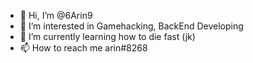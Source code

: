 - 👋 Hi, I’m @6Arin9
- 👀 I’m interested in Gamehacking, BackEnd Developing
- 🌱 I’m currently learning how to die fast (jk)
- 📫 How to reach me arin#8268

<!--- - 💞️ I’m looking to collaborate on ... --->
<!---
6Arin9/6Arin9 is a ✨ special ✨ repository because its `README.md` (this file) appears on your GitHub profile.
You can click the Preview link to take a look at your changes.
--->
